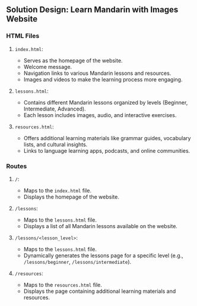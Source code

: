 ## Solution Design: Learn Mandarin with Images Website

### HTML Files

1. `index.html`:
   - Serves as the homepage of the website.
   - Welcome message.
   - Navigation links to various Mandarin lessons and resources.
   - Images and videos to make the learning process more engaging.


2. `lessons.html`:
   - Contains different Mandarin lessons organized by levels (Beginner, Intermediate, Advanced).
   - Each lesson includes images, audio, and interactive exercises.


3. `resources.html`:
   - Offers additional learning materials like grammar guides, vocabulary lists, and cultural insights.
   - Links to language learning apps, podcasts, and online communities.


### Routes

1. `/`:
   - Maps to the `index.html` file.
   - Displays the homepage of the website.


2. `/lessons`:
   - Maps to the `lessons.html` file.
   - Displays a list of all Mandarin lessons available on the website.


3. `/lessons/<lesson_level>`:
   - Maps to the `lessons.html` file.
   - Dynamically generates the lessons page for a specific level (e.g., `/lessons/beginner`, `/lessons/intermediate`).


4. `/resources`:
   - Maps to the `resources.html` file.
   - Displays the page containing additional learning materials and resources.
